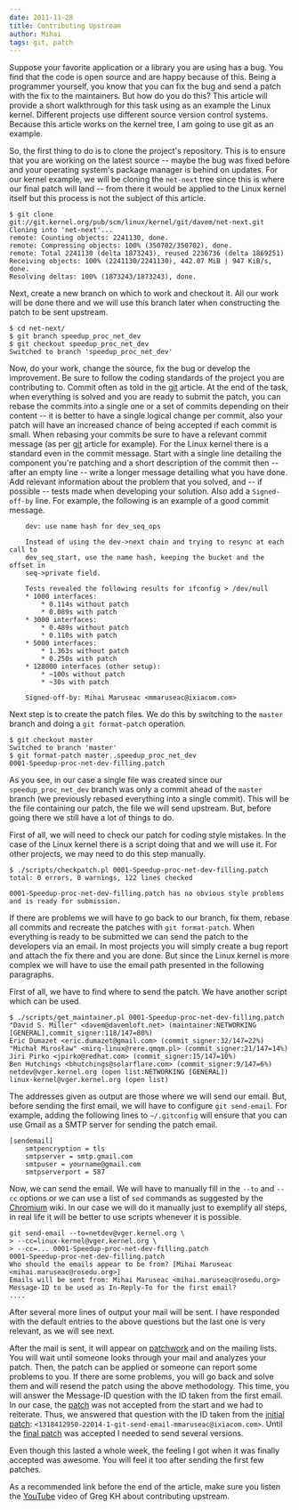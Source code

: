 ```yaml
---
date: 2011-11-28
title: Contributing Upstream
author: Mihai
tags: git, patch
---
```


Suppose your favorite application or a library you are using has a bug. You
find that the code is open source and are happy because of this. Being a programmer
yourself, you know that you can fix the bug and send a patch with the fix to
the maintainers. But how do you do this? This article will provide a short
walkthrough for this task using as an example the Linux kernel. Different
projects use different source version control systems. Because this article
works on the kernel tree, I am going to use git as an example.

So, the first thing to do is to clone the project's repository. This is to
ensure that you are working on the latest source -- maybe the bug was fixed
before and your operating system's package manager is behind on updates. For
our kernel example, we will be cloning the `net-next` tree
since this is where our final patch will land -- from there it would be applied
to the Linux kernel itself but this process is not the subject of this article.

	$ git clone
	git://git.kernel.org/pub/scm/linux/kernel/git/davem/net-next.git
	Cloning into 'net-next'...
	remote: Counting objects: 2241130, done.
	remote: Compressing objects: 100% (350702/350702), done.
	remote: Total 2241130 (delta 1873243), reused 2236736 (delta 1869251)
	Receiving objects: 100% (2241130/2241130), 442.07 MiB | 947 KiB/s,
	done.
	Resolving deltas: 100% (1873243/1873243), done.

Next, create a new branch on which to work and checkout it. All our work will
be done there and we will use this branch later when constructing the patch to
be sent upstream.

	$ cd net-next/
	$ git branch speedup_proc_net_dev
	$ git checkout speedup_proc_net_dev
	Switched to branch 'speedup_proc_net_dev'

Now, do your work, change the source, fix the bug or develop the improvement.
Be sure to follow the coding standards of the project you are contributing to.
Commit often as told in the [git] article. At the end of the task, when
everything is solved and you are ready to submit the patch, you can rebase the
commits into a single one or a set of commits depending on their content -- it
is better to have a single logical change per commit, also your patch will have
an increased chance of being accepted if each commit is small. When
rebasing your commits be sure to have a relevant commit message (as per [git]
article for example). For the Linux kernel there is a standard even in the
commit message. Start with a single line detailing the component you're
patching and a short description of the commit then -- after an empty line --
write a longer message detailing what you have done. Add relevant information
about the problem that you
solved, and -- if possible -- tests made when developing your solution. Also
add a `Signed-off-by` line. For example, the following is an example of a good
commit message.

	    dev: use name hash for dev_seq_ops

	    Instead of using the dev->next chain and trying to resync at each call to
	    dev_seq_start, use the name hash, keeping the bucket and the offset in
	    seq->private field.

	    Tests revealed the following results for ifconfig > /dev/null
		* 1000 interfaces:
			* 0.114s without patch
			* 0.089s with patch
		* 3000 interfaces:
			* 0.489s without patch
			* 0.110s with patch
		* 5000 interfaces:
			* 1.363s without patch
			* 0.250s with patch
		* 128000 interfaces (other setup):
			* ~100s without patch
			* ~30s with patch

	    Signed-off-by: Mihai Maruseac <mmaruseac@ixiacom.com>

Next step is to create the patch files. We do this by switching to the `master`
branch and doing a `git format-patch` operation.

	$ git checkout master 
	Switched to branch 'master'
	$ git format-patch master..speedup_proc_net_dev 
	0001-Speedup-proc-net-dev-filling.patch

As you see, in our case a single file was created since our
`speedup_proc_net_dev` branch was only a commit ahead of the `master` branch
(we previously rebased everything into a single commit). This will be the file
containing our patch, the file we will send upstream. But, before going there
we still have a lot of things to do.

First of all, we will need to check our patch for coding style mistakes. In the
case of the Linux kernel there is a script doing that and we will use it. For
other projects, we may need to do this step manually.

	$ ./scripts/checkpatch.pl 0001-Speedup-proc-net-dev-filling.patch 
	total: 0 errors, 0 warnings, 122 lines checked

	0001-Speedup-proc-net-dev-filling.patch has no obvious style problems and is ready for submission.

If there are problems we will have to go back to our branch, fix them, rebase
all commits and recreate the patches with `git format-patch`. When everything
is ready to be submitted we can send the patch to the developers via an email.
In most projects you will simply create a bug report and attach the fix there
and you are done. But since the Linux kernel is more complex we will have to
use the email path presented in the following paragraphs.

First of all, we have to find where to send the patch. We have another script
which can be used.

	$ ./scripts/get_maintainer.pl 0001-Speedup-proc-net-dev-filling.patch
	"David S. Miller" <davem@davemloft.net> (maintainer:NETWORKING [GENERAL],commit_signer:118/147=80%)
	Eric Dumazet <eric.dumazet@gmail.com> (commit_signer:32/147=22%)
	"Michał Mirosław" <mirq-linux@rere.qmqm.pl> (commit_signer:21/147=14%)
	Jiri Pirko <jpirko@redhat.com> (commit_signer:15/147=10%)
	Ben Hutchings <bhutchings@solarflare.com> (commit_signer:9/147=6%)
	netdev@vger.kernel.org (open list:NETWORKING [GENERAL])
	linux-kernel@vger.kernel.org (open list)

The addresses given as output are those where we will send our email. But,
before sending the first email, we will have to configure `git send-email`. For
example, adding the following lines to `~/.gitconfig` will ensure that you can
use Gmail as a SMTP server for sending the patch email.

	[sendemail]
		smtpencryption = tls
		smtpserver = smtp.gmail.com
		smtpuser = yourname@gmail.com
		smtpserverport = 587

Now, we can send the email. We will have to manually fill in the `--to` and
`--cc` options or we can use a list of `sed` commands as suggested by the
[Chromium] wiki. In our case we will do it manually just to exemplify all
steps, in real life it will be better to use scripts whenever it is possible.

	git send-email --to=netdev@vger.kernel.org \
	> --cc=linux-kernel@vger.kernel.org \
	> --cc=... 0001-Speedup-proc-net-dev-filling.patch
	0001-Speedup-proc-net-dev-filling.patch
	Who should the emails appear to be from? [Mihai Maruseac <mihai.maruseac@rosedu.org>] 
	Emails will be sent from: Mihai Maruseac <mihai.maruseac@rosedu.org>
	Message-ID to be used as In-Reply-To for the first email?
	....

After several more lines of output your mail will be sent. I have responded
with the default entries to the above questions but the last one is very
relevant, as we will see next.

After the mail is sent, it will appear on [patchwork] and on the mailing lists.
You will wait until someone looks through your mail and analyzes your patch.
Then, the patch can be applied or someone can report some problems to you. If
there are some problems, you will go back and solve them and will resend the
patch using the above methodology. This time, you will answer the Message-ID
question with the ID taken from the first email. In our case, the [patch][1]
was not accepted from the start and we had to reiterate. Thus, we answered that
question with the ID taken from the [initial patch][1]:
`<1318412950-22014-1-git-send-email-mmaruseac@ixiacom.com>`. Until the [final
patch][2] was accepted I needed to send several versions.

Even though this lasted a whole week, the feeling I got when it was finally
accepted was awesome. You will feel it too after sending the first few patches.

As a recommended link before the end of the article, make sure you listen the
[YouTube] video of Greg KH about contributing upstream.

[git]: http://techblog.rosedu.org/git-good-practices.html
[patchwork]: http://patchwork.ozlabs.org/project/netdev/list/
[1]: http://patchwork.ozlabs.org/patch/119174/
[2]: http://patchwork.ozlabs.org/patch/120948/
[Chromium]: http://dev.chromium.org/chromium-os/how-tos-and-troubleshooting/kernel-faq#TOC-How-do-I-send-a-patch-upstream-
[YouTube]: http://www.youtube.com/watch?v=LLBrBBImJt4
